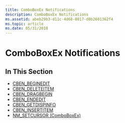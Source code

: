 ```yaml
---
title: ComboBoxEx Notifications
description: ComboBoxEx Notifications
ms.assetid: abeb29b3-d11c-4d68-8817-d0b2601362f4
ms.topic: article
ms.date: 05/31/2018
---
```


# ComboBoxEx Notifications

## In This Section

-   [CBEN\_BEGINEDIT](cben-beginedit.md)
-   [CBEN\_DELETEITEM](cben-deleteitem.md)
-   [CBEN\_DRAGBEGIN](cben-dragbegin.md)
-   [CBEN\_ENDEDIT](cben-endedit.md)
-   [CBEN\_GETDISPINFO](cben-getdispinfo.md)
-   [CBEN\_INSERTITEM](cben-insertitem.md)
-   [NM\_SETCURSOR (ComboBoxEx)](nm-setcursor-comboboxex-.md)

 

 




